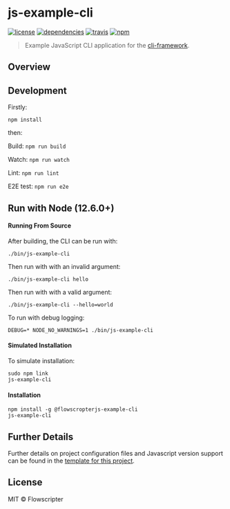 # js-example-cli
[![license](https://img.shields.io/github/license/flowscripter/js-example-cli.svg)](https://github.com/flowscripter/js-example-cli/blob/master/LICENSE)
[![dependencies](https://img.shields.io/david/flowscripter/js-example-cli.svg)](https://david-dm.org/flowscripter/js-example-cli)
[![travis](https://api.travis-ci.com/flowscripter/js-example-cli.svg)](https://travis-ci.com/flowscripter/js-example-cli)
[![npm](https://img.shields.io/npm/v/@flowscripter/js-example-cli.svg)](https://www.npmjs.com/package/@flowscripter/js-example-cli)

> Example JavaScript CLI application for the [cli-framework](https://github.com/flowscripter/cli-framework).

## Overview

## Development

Firstly:

```
npm install
```

then:

Build: `npm run build`

Watch: `npm run watch`

Lint: `npm run lint`

E2E test: `npm run e2e`

## Run with Node (12.6.0+)

#### Running From Source

After building, the CLI can be run with:

    ./bin/js-example-cli

Then run with with an invalid argument:

    ./bin/js-example-cli hello

Then run with with a valid argument:

    ./bin/js-example-cli --hello=world

To run with debug logging:

    DEBUG=* NODE_NO_WARNINGS=1 ./bin/js-example-cli

#### Simulated Installation

To simulate installation:

    sudo npm link
    js-example-cli

#### Installation

    npm install -g @flowscropterjs-example-cli
    js-example-cli

## Further Details

Further details on project configuration files and Javascript version support can be found in
the [template for this project](https://github.com/flowscripter/ts-template/blob/master/README.md#overview).

## License

MIT © Flowscripter
